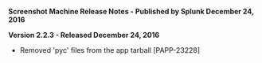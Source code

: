 **Screenshot Machine Release Notes - Published by Splunk December 24, 2016**


**Version 2.2.3 - Released December 24, 2016**

* Removed 'pyc' files from the app tarball [PAPP-23228]